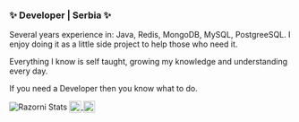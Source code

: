 ### ✨ Developer | Serbia ✨

Several years experience in: Java, Redis, MongoDB, MySQL, PostgreeSQL. I enjoy doing it as a little side project to help those who need it.

Everything I know is self taught, growing my knowledge and understanding every day.

If you need a Developer then you know what to do.

<img align="center" src="https://github-readme-stats.anuraghazra1.vercel.app/api?username=razorni&show_icons=true&include_all_commits=true&theme=vision-friendly-dark&count_private=true" alt="Razorni Stats" />

<a href="https://twitter.com/mvnRazorni">
  <img align="center" alt="Twitter" width="21px" src="https://raw.githubusercontent.com/anuraghazra/anuraghazra/master/assets/twitter.svg" />
</a>

<a href="https://telegram.me/razorni">
  <img align="center" alt="Telegram" width="21px" src="https://upload.wikimedia.org/wikipedia/commons/thumb/8/82/Telegram_logo.svg/600px-Telegram_logo.svg.png" />
</a>
